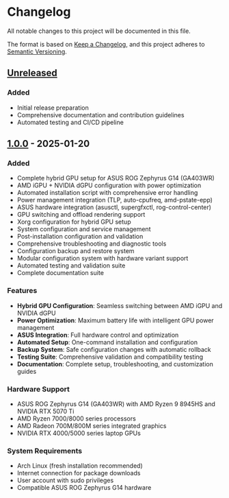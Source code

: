 # Changelog

All notable changes to this project will be documented in this file.

The format is based on [Keep a Changelog](https://keepachangelog.com/en/1.0.0/),
and this project adheres to [Semantic Versioning](https://semver.org/spec/v2.0.0.html).

## [Unreleased]

### Added
- Initial release preparation
- Comprehensive documentation and contribution guidelines
- Automated testing and CI/CD pipeline

## [1.0.0] - 2025-01-20

### Added
- Complete hybrid GPU setup for ASUS ROG Zephyrus G14 (GA403WR)
- AMD iGPU + NVIDIA dGPU configuration with power optimization
- Automated installation script with comprehensive error handling
- Power management integration (TLP, auto-cpufreq, amd-pstate-epp)
- ASUS hardware integration (asusctl, supergfxctl, rog-control-center)
- GPU switching and offload rendering support
- Xorg configuration for hybrid GPU setup
- System configuration and service management
- Post-installation configuration and validation
- Comprehensive troubleshooting and diagnostic tools
- Configuration backup and restore system
- Modular configuration system with hardware variant support
- Automated testing and validation suite
- Complete documentation suite

### Features
- **Hybrid GPU Configuration**: Seamless switching between AMD iGPU and NVIDIA dGPU
- **Power Optimization**: Maximum battery life with intelligent GPU power management
- **ASUS Integration**: Full hardware control and optimization
- **Automated Setup**: One-command installation and configuration
- **Backup System**: Safe configuration changes with automatic rollback
- **Testing Suite**: Comprehensive validation and compatibility testing
- **Documentation**: Complete setup, troubleshooting, and customization guides

### Hardware Support
- ASUS ROG Zephyrus G14 (GA403WR) with AMD Ryzen 9 8945HS and NVIDIA RTX 5070 Ti
- AMD Ryzen 7000/8000 series processors
- AMD Radeon 700M/800M series integrated graphics
- NVIDIA RTX 4000/5000 series laptop GPUs

### System Requirements
- Arch Linux (fresh installation recommended)
- Internet connection for package downloads
- User account with sudo privileges
- Compatible ASUS ROG Zephyrus G14 hardware

[Unreleased]: https://github.com/username/zephyrus-g14-arch-igpu-setup/compare/v1.0.0...HEAD
[1.0.0]: https://github.com/username/zephyrus-g14-arch-igpu-setup/releases/tag/v1.0.0